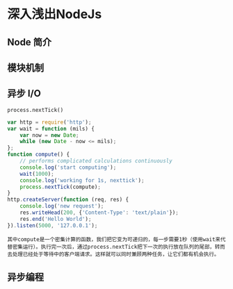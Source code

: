 # 深入浅出NodeJs

## Node 简介

## 模块机制

## 异步 I/O

    process.nextTick()

```javascript
var http = require('http');
var wait = function (mils) {
    var now = new Date;
    while (new Date - now <= mils);
};
function compute() {
    // performs complicated calculations continuously
    console.log('start computing');
    wait(1000);
    console.log('working for 1s, nexttick');
    process.nextTick(compute);
}
http.createServer(function (req, res) {
    console.log('new request');
    res.writeHead(200, {'Content-Type': 'text/plain'});
    res.end('Hello World');
}).listen(5000, '127.0.0.1');
```

    其中compute是一个密集计算的函数，我们把它变为可递归的，每一步需要1秒（使用wait来代替密集运行）。执行完一次后，通过process.nextTick把下一次的执行放在队列的尾部，转而去处理已经处于等待中的客户端请求。这样就可以同时兼顾两种任务，让它们都有机会执行。

## 异步编程
